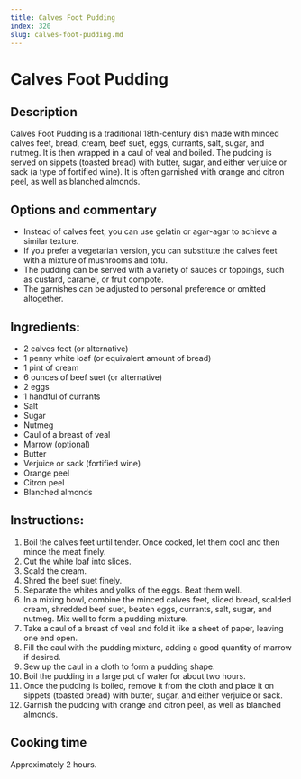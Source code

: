 ```yaml
---
title: Calves Foot Pudding
index: 320
slug: calves-foot-pudding.md
---
```


# Calves Foot Pudding

## Description
Calves Foot Pudding is a traditional 18th-century dish made with minced calves feet, bread, cream, beef suet, eggs, currants, salt, sugar, and nutmeg. It is then wrapped in a caul of veal and boiled. The pudding is served on sippets (toasted bread) with butter, sugar, and either verjuice or sack (a type of fortified wine). It is often garnished with orange and citron peel, as well as blanched almonds.

## Options and commentary
- Instead of calves feet, you can use gelatin or agar-agar to achieve a similar texture.
- If you prefer a vegetarian version, you can substitute the calves feet with a mixture of mushrooms and tofu.
- The pudding can be served with a variety of sauces or toppings, such as custard, caramel, or fruit compote.
- The garnishes can be adjusted to personal preference or omitted altogether.

## Ingredients:
- 2 calves feet (or alternative)
- 1 penny white loaf (or equivalent amount of bread)
- 1 pint of cream
- 6 ounces of beef suet (or alternative)
- 2 eggs
- 1 handful of currants
- Salt
- Sugar
- Nutmeg
- Caul of a breast of veal
- Marrow (optional)
- Butter
- Verjuice or sack (fortified wine)
- Orange peel
- Citron peel
- Blanched almonds

## Instructions:
1. Boil the calves feet until tender. Once cooked, let them cool and then mince the meat finely.
2. Cut the white loaf into slices.
3. Scald the cream.
4. Shred the beef suet finely.
5. Separate the whites and yolks of the eggs. Beat them well.
6. In a mixing bowl, combine the minced calves feet, sliced bread, scalded cream, shredded beef suet, beaten eggs, currants, salt, sugar, and nutmeg. Mix well to form a pudding mixture.
7. Take a caul of a breast of veal and fold it like a sheet of paper, leaving one end open.
8. Fill the caul with the pudding mixture, adding a good quantity of marrow if desired.
9. Sew up the caul in a cloth to form a pudding shape.
10. Boil the pudding in a large pot of water for about two hours.
11. Once the pudding is boiled, remove it from the cloth and place it on sippets (toasted bread) with butter, sugar, and either verjuice or sack.
12. Garnish the pudding with orange and citron peel, as well as blanched almonds.

## Cooking time
Approximately 2 hours.